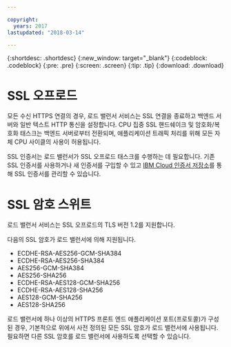 ```yaml
---

copyright:
  years: 2017
lastupdated: "2018-03-14"

---
```


{:shortdesc: .shortdesc}
{:new_window: target="_blank"}
{:codeblock: .codeblock}
{:pre: .pre}
{:screen: .screen}
{:tip: .tip}
{:download: .download}

# SSL 오프로드

모든 수신 HTTPS 연결의 경우, 로드 밸런서 서비스는 SSL 연결을 종료하고 백엔드 서버와 일반 텍스트 HTTP 통신을 설정합니다. CPU 집중 SSL 핸드쉐이크 및 암호화/복호화 태스크는 백엔드 서버로부터 전환되며, 애플리케이션 트래픽 처리를 위해 모든 자체 CPU 사이클의 사용이 허용됩니다.  

SSL 인증서는 로드 밸런서가 SSL 오프로드 태스크를 수행하는 데 필요합니다. 기존 SSL 인증서를 사용하거나 새 인증서를 구입할 수 있고 [IBM Cloud 인증서 저장소](https://control.softlayer.com/security/sslcerts)를 통해 SSL 인증서를 관리할 수 있습니다. 

# SSL 암호 스위트
로드 밸런서 서비스는 SSL 오프로드의 TLS 버전 1.2를 지원합니다. 

다음의 SSL 암호가 로드 밸런서에 의해 지원됩니다. 

* ECDHE-RSA-AES256-GCM-SHA384
* ECDHE-RSA-AES256-SHA384
* AES256-GCM-SHA384
* AES256-SHA256
* ECDHE-RSA-AES128-GCM-SHA256
* ECDHE-RSA-AES128-SHA256
* AES128-GCM-SHA256
* AES128-SHA256

로드 밸런서에 하나 이상의 HTTPS 프론트 엔드 애플리케이션 포트(프로토콜)가 구성된 경우, 기본적으로 위에서 사전 정의된 모든 SSL 암호가 로드 밸런서에 사용됩니다. 필요하면 다른 SSL 암호를 로드 밸런서에 사용하도록 선택할 수 있습니다. 

